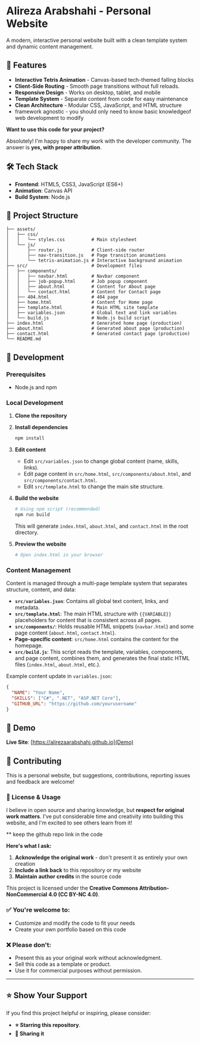 # Alireza Arabshahi - Personal Website

A modern, interactive personal website built with a clean template system and dynamic content management.

## 🚀 Features

- **Interactive Tetris Animation** - Canvas-based tech-themed falling blocks
- **Client-Side Routing** - Smooth page transitions without full reloads.
- **Responsive Design** - Works on desktop, tablet, and mobile
- **Template System** - Separate content from code for easy maintenance
- **Clean Architecture** - Modular CSS, JavaScript, and HTML structure
- framework agnostic - you should only need to know basic knowledgeof web development to modify

**Want to use this code for your project?**

Absolutely! I'm happy to share my work with the developer community. The answer is **yes, with proper attribution**.

## 🛠️ Tech Stack

- **Frontend**: HTML5, CSS3, JavaScript (ES6+)
- **Animation**: Canvas API
- **Build System**: Node.js

## 📁 Project Structure

```
├── assets/
│   ├── css/
│   │   └── styles.css          # Main stylesheet
│   └── js/
│       ├── router.js           # Client-side router
│       ├── nav-transition.js   # Page transition animations
│       └── tetris-animation.js # Interactive background animation
├── src/                        # Development files
│   ├── components/
│   │   ├── navbar.html         # Navbar component
│   │   ├── job-popup.html      # Job popup component
│   │   ├── about.html          # Content for About page
│   │   └── contact.html        # Content for Contact page
│   ├── 404.html                # 404 page
│   ├── home.html               # Content for Home page
│   ├── template.html           # Main HTML site template
│   ├── variables.json          # Global text and link variables
│   └── build.js                # Node.js build script
├── index.html                  # Generated home page (production)
├── about.html                  # Generated about page (production)
├── contact.html                # Generated contact page (production)
└── README.md
```

## 🔧 Development

### Prerequisites

- Node.js and npm

### Local Development

1. **Clone the repository**

2. **Install dependencies**
   ```bash
   npm install
   ```

3. **Edit content**
   - Edit `src/variables.json` to change global content (name, skills, links).
   - Edit page content in `src/home.html`, `src/components/about.html`, and `src/components/contact.html`.
   - Edit `src/template.html` to change the main site structure.

4. **Build the website**
   ```bash
   # Using npm script (recommended)
   npm run build
   ```
   This will generate `index.html`, `about.html`, and `contact.html` in the root directory.

5. **Preview the website**
   ```bash
   # Open index.html in your browser
   ```

### Content Management

Content is managed through a multi-page template system that separates structure, content, and data:

- **`src/variables.json`**: Contains all global text content, links, and metadata.
- **`src/template.html`**: The main HTML structure with `{{VARIABLE}}` placeholders for content that is consistent across all pages.
- **`src/components/`**: Holds reusable HTML snippets (`navbar.html`) and some page content (`about.html`, `contact.html`).
- **Page-specific content**: `src/home.html` contains the content for the homepage.
- **`src/build.js`**: This script reads the template, variables, components, and page content, combines them, and generates the final static HTML files (`index.html`, `about.html`, etc.).

Example content update in `variables.json`:
```json
{
  "NAME": "Your Name",
  "SKILLS": ["C#", ".NET", "ASP.NET Core"],
  "GITHUB_URL": "https://github.com/yourusername"
}
```

## 🚀 Demo

**Live Site**: [https://alirezaarabshahi.github.io](Demo)

## 🤝 Contributing

This is a personal website, but suggestions, contributions, reporting issues and feedback are welcome!

### 📝 License & Usage

I believe in open source and sharing knowledge, but **respect for original work matters**. I've put considerable time and creativity into building this website, and I'm excited to see others learn from it!

** keep the github repo link in the code

**Here's what I ask:**
1. **Acknowledge the original work** - don't present it as entirely your own creation
2. **Include a link back** to this repository or my website
3. **Maintain author credits** in the source code

This project is licensed under the **Creative Commons Attribution-NonCommercial 4.0 (CC BY-NC 4.0)**.


### ✅ You're welcome to:
- Customize and modify the code to fit your needs
- Create your own portfolio based on this code

### ❌ Please don't:

- Present this as your original work without acknowledgment.
- Sell this code as a template or product.
- Use it for commercial purposes without permission.
---

## ⭐ Show Your Support

If you find this project helpful or inspiring, please consider:

- **⭐ Starring this repository**.
- **🔗 Sharing it**

